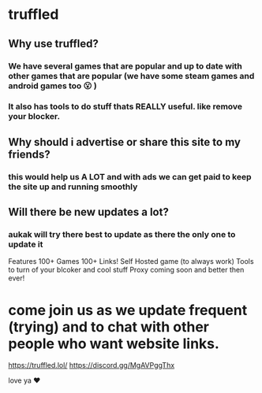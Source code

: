 # truffled
## Why use truffled? 
### We have several games that are popular and up to date with other games that are popular (we have some steam games and android games too :open_mouth: ) 
### It also has tools to do stuff thats REALLY useful. like remove your blocker.
## Why should i advertise or share this site to my friends?
###  this would help us  A LOT and with ads we can get paid to keep the site up and running smoothly
## Will there be new updates a lot?
### aukak will try there best to update as there the only one to update it

Features
100+ Games
100+ Links!
Self Hosted game (to always work)
Tools to turn of your blcoker and cool stuff
Proxy coming soon and better then ever!

# come join us as we update frequent (trying) and to chat with other people who want website links.

https://truffled.lol/
https://discord.gg/MgAVPggThx

love ya :heart:

